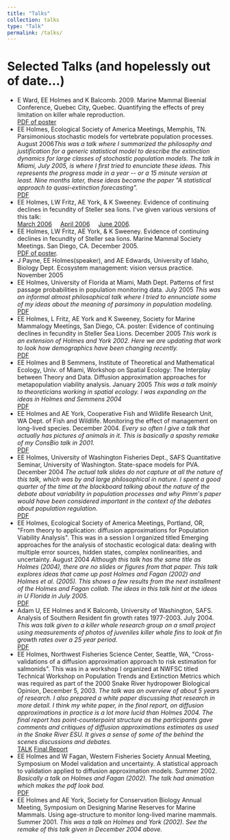 ```yaml
---
title: "Talks"
collection: talks
type: "Talk"
permalink: /talks/
---
```


<h1>Selected Talks (and hopelessly out of date...)</h1>
<ul>
<li>E Ward, EE Holmes and K Balcomb. 2009. Marine Mammal Bieenial Conference, Quebec City, Quebec. Quantifying the effects of prey limitation on killer whale reproduction.</em><br><a href="Holmes_MM_Conf_2009.pdf">PDF of poster</a></li>
<li>EE Holmes, Ecological Society of America Meetings, Memphis, TN. Parsimonious stochastic models for vertebrate population processes. August 2006<em>This was a talk where I summarized the philosophy and justification for a generic statistical model to describe the extinction dynamics for large classes of stochastic population models.  The talk in Miami, July 2005, is where I first tried to enunciate these ideas.  This represents the progress made in a year -- or a 15 minute version at least.  Nine months later, these ideas became the paper "A statistical approach to quasi-extinction forecasting".</em><br><a href="HolmesESA2006.pdf">PDF</a></li>
<li>EE Holmes, LW Fritz, AE York, & K Sweeney.  Evidence of continuing declines in fecundity of Steller sea lions.  I've given various versions of this talk: <br><a href="NMML-Mar-2006.pdf">March 2006</a> &nbsp &nbsp  <a href="NMML-Apr-2006.pdf">April 2006</a>  &nbsp &nbsp <a href="SAFS-June-2006.pdf">June 2006</a>.</li>
<li>EE Holmes, LW Fritz, AE York, & K Sweeney.  Evidence of continuing declines in fecundity of Steller sea lions.  Marine Mammal Society Meetings.  San Diego, CA.  December 2005.<br><a href="steller_poster.pdf">PDF of poster</a>.</li>
<li>J Payne, EE Holmes(speaker), and AE Edwards, University of Idaho, Biology Dept. Ecosystem management: vision versus practice. November 2005</li>
<li>EE Holmes, University of Florida at Miami, Math Dept. Patterns of first passage probabilities in population monitoring data. July 2005 <em>This was an informal almost philosophical talk where I tried to ennunciate some of my ideas about the meaning of parsimony in population modeling.</em> <br><a href="MiamiJuly2005.pdf">PDF</a></li>
<li>EE Holmes, L Fritz, AE York and K Sweeney, Society for Marine Mammalogy Meetings, San Diego, CA.  poster: Evidence of continuing declines in fecundity in Steller Sea Lions. December 2005 <em>This work is an extension of Holmes and York 2002.  Here we are updating that work to look how demographics have been changing recently.</em><br><a href="MMConf2005poster.pdf">PDF</a></li>
<li>EE Holmes and B Semmens, Institute of Theoretical and Mathematical Ecology, Univ. of Miami, Workshop on Spatial Ecology: The Interplay between Theory and Data. Diffusion approximation approaches for metapopulation viability analysis. January 2005 <em>This was a talk mainly to theoreticians working in spatial ecology.  I was expanding on the ideas in Holmes and Semmens 2004</em><br><a href="MetaPopJan11-2004.pdf">PDF</a></li>
<li>EE Holmes and AE York, Cooperative Fish and Wildlife Research Unit, WA Dept. of Fish and Wildlife. Monitoring the effect of management on long-lived species.  December 2004. <em>Every so often I give a talk that actually has pictures of animals in it.  This is basically a spashy remake of my ConsBio talk in 2001.</em><br><a href="StellersOlympiaDec2004.pdf">PDF</a></li>
<li>EE Holmes, University of Washington Fisheries Dept., SAFS Quantitative Seminar, University of Washington. State-space models for PVA. December 2004 <em>The actual talk slides do not capture at all the nature of this talk, which was by and large philosophical in nature.  I spent a good quarter of the time at the blackboard talking about the nature of the debate about variability in population processes and why Pimm's paper would have been considered important in the context of the debates about population regulation.</em><br><a href="QuanFish2004.pdf">PDF</a></li>
<li>EE Holmes, Ecological Society of America Meetings, Portland, OR, "From theory to application: diffusion approximations for Population Viability Analysis".  This was in a session I organized titled  Emerging approaches for the analysis of stochastic ecological data:  dealing with multiple error sources, hidden states, complex nonlinearities, and uncertainty. August 2004 <em>Although this talk has the same title as Holmes (2004), there are no slides or figures from that paper.  This talk explores ideas that came up post Holmes and Fagan (2002) and Holmes et al. (2005).  This shows a few results from the next installment of the Holmes and Fagan collab.  The ideas in this talk hint at the ideas in U Florida in July 2005.</em><br><a href="ESAOOS2004.pdf">PDF</a> </li>
<li>Adam U, EE Holmes and K Balcomb, University of Washington, SAFS. Analysis of Southern Resident fin growth rates 1977-2003.  July 2004. <em>This was talk given to a killer whale research group on a small project using measurements of photos of juveniles killer whale fins to look at fin growth rates over a 25 year period.</em><br><a href="OrcaGrowthAnalysis.pdf">PDF</a></li>
<li>EE Holmes, Northwest Fisheries Science Center, Seattle, WA, "Cross-validations of a diffusion
approximation approach to risk  estimation for salmonids". This was in a workshop I organized at NWFSC titled Technical Workshop on Population Trends and Extinction Metrics which was required as part of the 2000 Snake River hydropower Biological Opinion, December 5, 2003. <em>The talk was an overview of about 5 years of research.  I also prepared a white paper discussing that research in more detail.  I think my white paper, in the final report, on diffusion approximations in practice is a lot more lucid than Holmes 2004. The final report has point-counterpoint structure as the participants gave comments and critiques of diffusion approximations estimates as used in the Snake River ESU.  It gives a sense of some of the behind the scenes discussions and debates.</em><br><a href="TechWorkshopDec2004.pdf">TALK</a> <a href="Final Report_Lambda Workshop.pdf">Final Report</a> </li>
<li>EE Holmes and W Fagan, Western Fisheries Society Annual Meeting, Symposium on Model validation and uncertainty. A statistical approach to validation applied to diffusion approximation models.  Summer 2002.  <em>Basically a talk on Holmes and Fagan (2002). The talk had animation which makes the pdf look bad.</em><br><a href="TestingDASpokane2002.pdf">PDF</a></li>
<li>EE Holmes and AE York, Society for Conservation Biology Annual Meeting, Symposium on Designing Marine Reserves for Marine Mammals. Using age-structure to monitor long-lived marine mammals. Summer 2001.  <em>This was a talk on Holmes and York (2002).  See the remake of this talk given in December 2004 above.</em></a></li>
</ul>